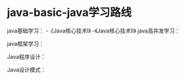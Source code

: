 # java-basic-java学习路线
java基础学习：
  -《Java核心技术Ⅰ》
  -《Java核心技术Ⅱ》
java高并发学习：

java框架学习：

Java程序设计：

Java设计模式：

